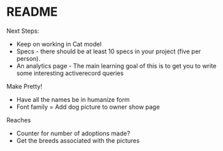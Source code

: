 # README

Next Steps: 
* Keep on working in Cat model 
* Specs - there should be at least 10 specs in your project (five per person). 
* An analytics page - The main learning goal of this is to get you to write some interesting activerecord queries 


Make Pretty! 
- Have all the names be in humanize form 
- Font family
= Add dog picture to owner show page 

Reaches 
- Counter for number of adoptions made?
- Get the breeds associated with the pictures 
